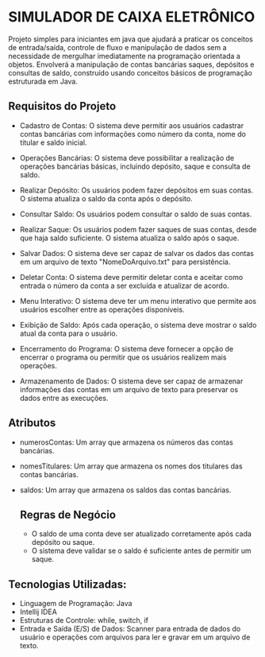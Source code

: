 # SIMULADOR DE CAIXA ELETRÔNICO

  Projeto simples para iniciantes em java que ajudará a praticar os conceitos de entrada/saída, controle de fluxo
 e manipulação de dados sem a necessidade de mergulhar imediatamente na programação orientada a objetos.
 Envolverá a manipulação de contas bancárias saques, depósitos e consultas de saldo, construído usando conceitos
 básicos de programação estruturada em Java.


## Requisitos do Projeto

- Cadastro de Contas: O sistema deve permitir aos usuários cadastrar contas bancárias com informações como número da conta, nome do titular e saldo inicial.
- Operações Bancárias: O sistema deve possibilitar a realização de operações bancárias básicas, incluindo depósito, saque e consulta de saldo.

- Realizar Depósito:
Os usuários podem fazer depósitos em suas contas.  
O sistema atualiza o saldo da conta após o depósito.

- Consultar Saldo:
Os usuários podem consultar o saldo de suas contas.

- Realizar Saque:
Os usuários podem fazer saques de suas contas, desde que haja saldo suficiente.
O sistema atualiza o saldo após o saque.

- Salvar Dados:
O sistema deve ser capaz de salvar os dados das contas em um arquivo de texto "NomeDoArquivo.txt" para persistência.

- Deletar Conta: O sistema deve permitir deletar conta e aceitar como entrada o número da conta a ser excluída e atualizar de acordo.
- Menu Interativo: O sistema deve ter um menu interativo que permite aos usuários escolher entre as operações disponíveis.
- Exibição de Saldo: Após cada operação, o sistema deve mostrar o saldo atual da conta para o usuário.
- Encerramento do Programa: O sistema deve fornecer a opção de encerrar o programa ou permitir que os usuários realizem mais operações.
- Armazenamento de Dados: O sistema deve ser capaz de armazenar informações das contas em um arquivo de texto para preservar os dados entre as execuções.

## Atributos 

- numerosContas: Um array que armazena os números das contas bancárias.
- nomesTitulares: Um array que armazena os nomes dos titulares das contas bancárias.
- saldos: Um array que armazena os saldos das contas bancárias.

  ## Regras de Negócio

  - O saldo de uma conta deve ser atualizado corretamente após cada depósito ou saque.
  - O sistema deve validar se o saldo é suficiente antes de permitir um saque.
 
 ## Tecnologias Utilizadas:

- Linguagem de Programação: Java
- Intellij IDEA
- Estruturas de Controle: while, switch, if
- Entrada e Saída (E/S) de Dados: Scanner para entrada de dados do usuário e operações com arquivos para ler e gravar em um arquivo de texto.
